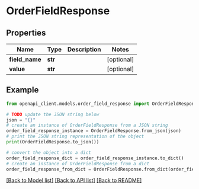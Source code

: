 # OrderFieldResponse


## Properties

Name | Type | Description | Notes
------------ | ------------- | ------------- | -------------
**field_name** | **str** |  | [optional] 
**value** | **str** |  | [optional] 

## Example

```python
from openapi_client.models.order_field_response import OrderFieldResponse

# TODO update the JSON string below
json = "{}"
# create an instance of OrderFieldResponse from a JSON string
order_field_response_instance = OrderFieldResponse.from_json(json)
# print the JSON string representation of the object
print(OrderFieldResponse.to_json())

# convert the object into a dict
order_field_response_dict = order_field_response_instance.to_dict()
# create an instance of OrderFieldResponse from a dict
order_field_response_from_dict = OrderFieldResponse.from_dict(order_field_response_dict)
```
[[Back to Model list]](../README.md#documentation-for-models) [[Back to API list]](../README.md#documentation-for-api-endpoints) [[Back to README]](../README.md)


